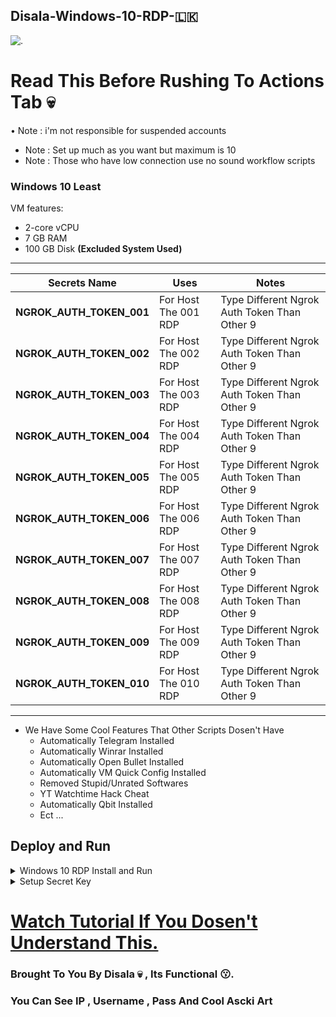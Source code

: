 ## Disala-Windows-10-RDP-🇱🇰 

![.](https://raw.githubusercontent.com/githubprojects41/Ngrok-Windows-RDP/main/Screenshot_20230601-224242_Microsoft%20Remote%20Desktop.png)

# Read This Before Rushing To Actions Tab 💀

• Note : i'm not responsible for suspended accounts
* Note : Set up much as you want but maximum is 10
* Note : Those who have low connection use no sound workflow scripts

### Windows 10 Least

VM features:
- 2-core vCPU
- 7 GB RAM
- 100 GB Disk **(Excluded System Used)**

---

Secrets Name | Uses | Notes
----- | ----- | -----
**NGROK_AUTH_TOKEN_001** | For Host The 001 RDP | Type Different Ngrok Auth Token Than Other 9
**NGROK_AUTH_TOKEN_002** | For Host The 002 RDP | Type Different Ngrok Auth Token Than Other 9
**NGROK_AUTH_TOKEN_003** | For Host The 003 RDP | Type Different Ngrok Auth Token Than Other 9
**NGROK_AUTH_TOKEN_004** | For Host The 004 RDP | Type Different Ngrok Auth Token Than Other 9
**NGROK_AUTH_TOKEN_005** | For Host The 005 RDP | Type Different Ngrok Auth Token Than Other 9
**NGROK_AUTH_TOKEN_006** | For Host The 006 RDP | Type Different Ngrok Auth Token Than Other 9
**NGROK_AUTH_TOKEN_007** | For Host The 007 RDP | Type Different Ngrok Auth Token Than Other 9
**NGROK_AUTH_TOKEN_008** | For Host The 008 RDP | Type Different Ngrok Auth Token Than Other 9
**NGROK_AUTH_TOKEN_009** | For Host The 009 RDP | Type Different Ngrok Auth Token Than Other 9
**NGROK_AUTH_TOKEN_010** | For Host The 010 RDP | Type Different Ngrok Auth Token Than Other 9
---

* We Have Some Cool Features That Other Scripts Dosen't Have
  - Automatically Telegram Installed
  - Automatically Winrar Installed
  - Automatically Open Bullet Installed
  - Automatically VM Quick Config Installed
  - Removed Stupid/Unrated Softwares
  - YT Watchtime Hack Cheat
  - Automatically Qbit Installed 
  - Ect ...

## Deploy and Run
<details>
    <summary>Windows 10 RDP Install and Run</summary>
<br>
    
* First Step (Do 2nd Step Before Running Workflow)
    
* Go to [**Here**](https://drive.google.com/drive/folders/121UNlHIqt6WMMWBYmS0KZlyB__zMmVa8) and select [**with sound**](https://drive.google.com/drive/folders/1ATVEOg-WLCV3HAEu8uOWGsGY1vYFdbmr) [**or not**](https://drive.google.com/drive/folders/1AMPfpkrzFIhdRHfc22rxdQW8M4AYKkzO).
    
* After selection, **download all 10 workflow scripts**.
    
* Create new github repo , click **create new file** and copy this text **.github/workflows/test** also type test in empty box and click **committed changes** after that **upload download 10 workflow scripts in there**.
    
* Now go to **Actions** Tab and select one of system workflow.

* Click **Run Workflow** button on the left of **This workflow has a workflow_dispatch event trigger** line.

* Wait until a few minutes.

* Copy the link(**without tcp://**) and go to Remote Desktop, input the link to connect that you copied from the workflow.

* Fill in those login info, within username:**TheDisala** or **runneradmin** and password:**@#Disala123456** .

* Enjoy!

</details>

<details>
    <summary>Setup Secret Key</summary>
<br>
    
* Second Step
    
* Go to **Settings in repo > Secrets and variables > Actions**.
    
* Click **New repository secret**.
   
* To **Name: NGROK_AUTH_TOKEN** and to **Secret: paste your ngrok auth token [get your token](https://dashboard.ngrok.com/get-started/your-authtoken).

* Now click **Add Secret**.
</details>

# [Watch Tutorial If You Dosen't Understand This.](https://youtu.be/P-ctz1CuPi0)

### Brought To You By Disala 💀 , Its Functional 😗.
### You Can See IP , Username , Pass And Cool Ascki Art 
